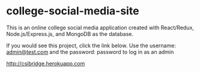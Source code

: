 # college-social-media-site
This is an online college social media application created with React/Redux, Node.js/Express.js, and MongoDB as the database.

If you would see this project, click the link below. Use the username: admin@test.com and the password: password to log in as an admin 

http://csibridge.herokuapp.com
